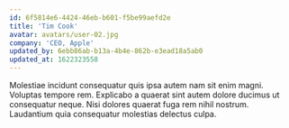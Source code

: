```yaml
---
id: 6f5814e6-4424-46eb-b601-f5be99aefd2e
title: 'Tim Cook'
avatar: avatars/user-02.jpg
company: 'CEO, Apple'
updated_by: 6ebb86ab-b13a-4b4e-862b-e3ead18a5ab0
updated_at: 1622323558
---
```

Molestiae incidunt consequatur quis ipsa autem nam sit enim magni. Voluptas tempore rem. Explicabo a quaerat sint autem dolore ducimus ut consequatur neque. Nisi dolores quaerat fuga rem nihil nostrum. Laudantium quia consequatur molestias delectus culpa.